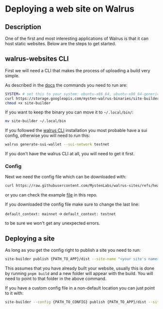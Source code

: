 # Deploying a web site on Walrus

## Description

One of the first and most interesting applications of Walrus is that it can host static websites. Below are the steps to get started.


## walrus-websites CLI

First we will need a CLI that makes the process of uploading a build very simple.

As described in the [docs](https://docs.wal.app/walrus-sites/tutorial-install.html#testnet-curl-request) the commands you need to run are:

```bash
SYSTEM= # set this to your system: ubuntu-x86_64, ubuntu-x86_64-generic, macos-x86_64, macos-arm64, windows-x86_64.exe
curl https://storage.googleapis.com/mysten-walrus-binaries/site-builder-testnet-latest-$SYSTEM -o site-builder
chmod +x site-builder
```

If you want to keep the binary you can move it to `~/.local/bin/`:

```bash
mv site-builder ~/.local/bin
```

If you followed the [walrus CLI](./CLI(normal).md) installation you most probable have a sui config, otherwise you will need to run this:

```bash
walrus generate-sui-wallet --sui-network testnet
```

If you don't have the walrus CLI at all, you will need to get it first.

### Config

Next we need the config file which can be downloaded with:

```bash
curl https://raw.githubusercontent.com/MystenLabs/walrus-sites/refs/heads/testnet/sites-config.yaml -o ~/.config/walrus/sites-config.yaml
```

or you can check the example [file](./WalrusSitesConfig.yml) in this repo.

If you downloaded the config file make sure to change the last line: 

`default_context: mainnet` -> `default_context: testnet`

to be sure we won't get any unexpected errors.

## Deploying a site

As long as you get the config right to publish a site you need to run:

```bash
site-builder publish {PATH_TO_APP}/dist --site-name "<your site's name>" --epochs 1
```

This assumes that you have already built your website, usually this is done by running `pnpm build` and a new folder will appear with the build. You will need to point to that folder in the above command.

If you have a custom config file in a non-default location you can just point to it with:

```bash
site-builder --config {PATH_TO_CONFIG} publish {PATH_TO_APP}/dist --site-name "decentralized website test" --epochs 2
```


